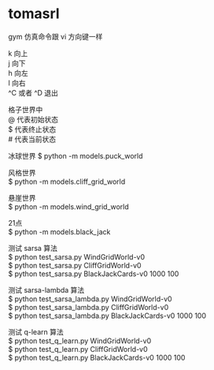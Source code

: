# tomasrl

gym 仿真命令跟 vi 方向键一样

k 向上  
j 向下  
h 向左  
l 向右  
^C 或者 ^D 退出  

格子世界中  
@ 代表初始状态  
$ 代表终止状态  
\# 代表当前状态  

冰球世界
$ python -m models.puck_world  

风格世界  
$ python -m models.cliff_grid_world  

悬崖世界  
$ python -m models.wind_grid_world  

21点  
$ python -m models.black_jack  

测试 sarsa 算法  
$ python test_sarsa.py WindGridWorld-v0  
$ python test_sarsa.py CliffGridWorld-v0  
$ python test_sarsa.py BlackJackCards-v0 1000 100  

测试 sarsa-lambda 算法  
$ python test_sarsa_lambda.py WindGridWorld-v0  
$ python test_sarsa_lambda.py CliffGridWorld-v0  
$ python test_sarsa_lambda.py BlackJackCards-v0 1000 100  

测试 q-learn 算法  
$ python test_q_learn.py WindGridWorld-v0  
$ python test_q_learn.py CliffGridWorld-v0  
$ python test_q_learn.py BlackJackCards-v0 1000 100  
